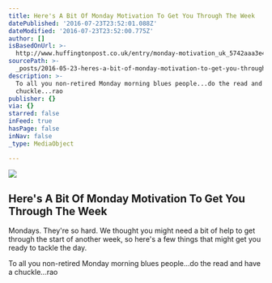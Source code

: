 ```yaml
---
title: Here's A Bit Of Monday Motivation To Get You Through The Week
datePublished: '2016-07-23T23:52:01.088Z'
dateModified: '2016-07-23T23:52:00.775Z'
author: []
isBasedOnUrl: >-
  http://www.huffingtonpost.co.uk/entry/monday-motivation_uk_5742aaa3e4b00006e9aeccef
sourcePath: >-
  _posts/2016-05-23-heres-a-bit-of-monday-motivation-to-get-you-through-the-wee.md
description: >-
  To all you non-retired Monday morning blues people...do the read and have a
  chuckle...rao
publisher: {}
via: {}
starred: false
inFeed: true
hasPage: false
inNav: false
_type: MediaObject

---
```

<article style=""><img src="http://img.huffingtonpost.com/asset/2000_1000/5742afe91a00002f00c294c2.jpeg?cache=hextvlbnxp" /><h1>Here's A Bit Of Monday Motivation To Get You Through The Week</h1><p>Mondays. They're so hard. We thought you might need a bit of help to get through the start of another week, so here's a few things that might get you ready to tackle the day.</p></article>

To all you non-retired Monday morning blues people...do the read and have a chuckle...rao